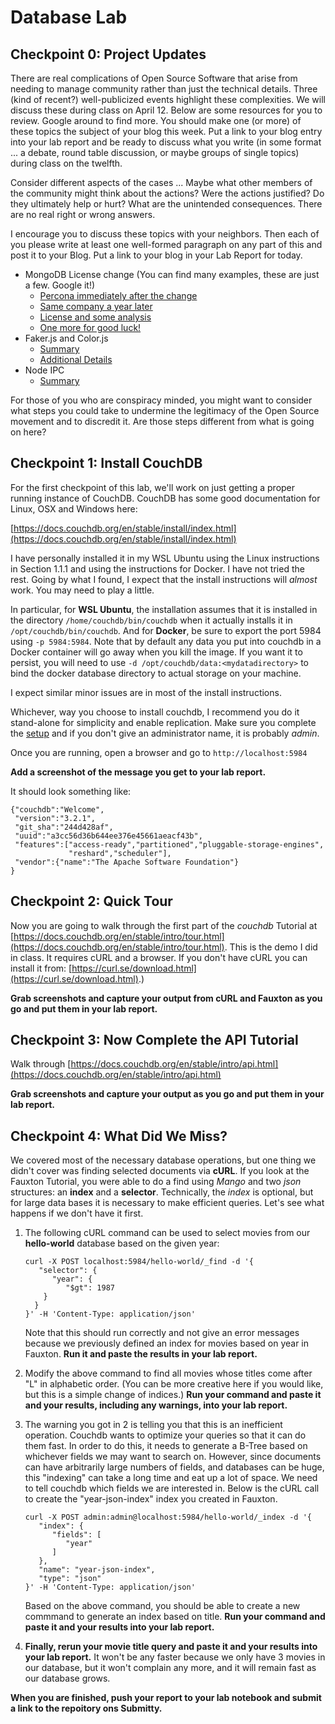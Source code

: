 # Database Lab

## Checkpoint 0: Project Updates

There are real complications of Open Source Software that arise from needing to manage community rather than just the technical details. Three (kind of recent?) well-publicized
events highlight these complexities. We will discuss these during class on April 12. Below are some resources for you to review. Google around to find more. You should make one (or more) of these topics the subject of your blog this week. Put a link to your blog entry into your lab report and be ready to discuss what you write (in some format ... a debate, round table discussion, or maybe groups of single topics) during class on the twelfth.

Consider different aspects of the cases ... Maybe what other members of the community might think about the actions? Were the actions justified? Do they ultimately help or hurt? What are the unintended consequences. There are no real right or wrong answers.

I encourage you to discuss these topics with your neighbors. Then each of you please write at least one well-formed
paragraph on any part of this and post it to your Blog. Put a link to your blog in your Lab Report for today.

- MongoDB License change (You can find many examples, these are just a few. Google it!)
    - [Percona immediately after the change](https://www.percona.com/blog/2018/10/18/percona-statement-on-mongodb-community-server-license-change/#:~:text=MongoDB%2C%20Inc.%20announced%20it%20has%20elected%20to%20change,license%20better%20suited%20for%20the%20age%20of%20Software-as-a-Service.) 
    - [Same company a year later](https://www.percona.com/blog/2020/06/16/why-is-mongodbs-sspl-bad-for-you/)
    - [License and some analysis](https://linuxreviews.org/Server_Side_Public_License)
    - [One more for good luck!](https://www.scylladb.com/2018/10/22/the-dark-side-of-mongodbs-new-license/)
- Faker.js and Color.js
    - [Summary](https://www.theverge.com/2022/1/9/22874949/developer-corrupts-open-source-libraries-projects-affected)
    - [Additional Details](https://snyk.io/blog/open-source-npm-packages-colors-faker/)
- Node IPC
    -  [Summary](https://thehackernews.com/2022/03/popular-npm-package-updated-to-wipe.html)

For those of you who are conspiracy minded, you might want to consider what steps you could take to undermine the legitimacy of the Open Source movement and to discredit it. Are those steps different from what is going on here?

## Checkpoint 1: Install CouchDB

For the first checkpoint of this lab, we'll work on just getting a proper running instance of CouchDB. CouchDB has some good documentation for Linux, OSX and Windows here:  

[https://docs.couchdb.org/en/stable/install/index.html](https://docs.couchdb.org/en/stable/install/index.html)

I have personally installed it in my WSL Ubuntu using the Linux instructions in Section 1.1.1 and using the instructions for Docker. I have not tried the rest. Going by what I found, I expect that the install instructions will *almost* work. You may need to play a little. 

In particular,
for **WSL Ubuntu**, the installation assumes that it is installed in the directory ```/home/couchdb/bin/couchdb``` when it actually installs it in
```/opt/couchdb/bin/couchdb```. And for **Docker**, be sure to export the port 5984 using ```-p 5984:5984```. Note that by default any data you put into couchdb in a Docker container will go away when you kill the image. If you want it to persist, you will need to use ```-d /opt/couchdb/data:<mydatadirectory>``` to bind the docker database directory to actual storage on your machine.

I expect similar minor issues are in most of the install instructions.

Whichever, way you choose to install couchdb, I recommend you do it stand-alone for simplicity and enable replication. Make sure you complete the [setup](https://docs.couchdb.org/en/stable/setup/index.html#setup) and if you don't give an administrator name, it is probably *admin*.

Once you are running, open a browser and go to ```http://localhost:5984```

**Add a screenshot of the message you get to your lab report.**

It should look something like:

```
{"couchdb":"Welcome",
 "version":"3.2.1",
 "git_sha":"244d428af",
 "uuid":"a3cc56d36b644ee376e45661aeacf43b",
 "features":["access-ready","partitioned","pluggable-storage-engines",
             "reshard","scheduler"],
 "vendor":{"name":"The Apache Software Foundation"}
}
```

## Checkpoint 2: Quick Tour

Now you are going to walk through the first part of the *couchdb* Tutorial at [https://docs.couchdb.org/en/stable/intro/tour.html](https://docs.couchdb.org/en/stable/intro/tour.html). This is the demo I did in class. It requires cURL and a browser. If you don't have cURL you can install it from: [https://curl.se/download.html](https://curl.se/download.html).) 

**Grab screenshots and capture your output from cURL and Fauxton as you go and put them in your lab report.**

## Checkpoint 3: Now Complete the API Tutorial

Walk through [https://docs.couchdb.org/en/stable/intro/api.html](https://docs.couchdb.org/en/stable/intro/api.html)

**Grab screenshots and capture your output as you go and put them in your lab report.**

## Checkpoint 4: What Did We Miss?

We covered most of the necessary database operations, but one thing we didn't cover was finding selected documents via **cURL**.  If you look at the Fauxton Tutorial, you were able to do a find using *Mango* and two *json* structures: an **index** and a **selector**. Technically, the *index* is optional, but for large data bases it is necessary to make efficient queries. Let's see what happens if we don't have it first.

1. The following cURL command can be used to select movies from our **hello-world** database based on the given year:

    ```
    curl -X POST localhost:5984/hello-world/_find -d '{
       "selector": {
          "year": {
             "$gt": 1987
        }
      }
    }' -H 'Content-Type: application/json'
    ```
    
    Note that this should run correctly and not give an error messages because we previously defined an index for movies based on year in Fauxton. 
**Run it and paste the results in your lab report.**

2. Modify the above command to find all movies whose titles come after "L" in alphabetic order. (You can be more creative here if you would like, but this is a simple change of indices.) **Run your command and paste it and your results, including any warnings, into your lab report.**
3. The warning you got in 2 is telling you that this is an inefficient operation. Couchdb wants to optimize your queries so that it can do them fast. In order to do this, it needs to generate a B-Tree based on whichever fields we may want to search on. However, since documents can have arbitrarily large numbers of fields, and databases can be huge, this "indexing" can take a long time and eat up a lot of space. We need to tell couchdb which fields we are interested in. Below is the cURL call to create the "year-json-index" index you created in Fauxton.

    ```
    curl -X POST admin:admin@localhost:5984/hello-world/_index -d '{
       "index": {
          "fields": [
             "year"
          ]
       },
       "name": "year-json-index",
       "type": "json"
    }' -H 'Content-Type: application/json'
    ```

    Based on the above command, you should be able to create a new commmand to generate an index based on title. **Run your command and paste it and your results into your lab report.**

4. **Finally, rerun your movie title query and paste it and your results into your lab report.** It won't be any faster because we only have 3 movies in our database, but it won't complain any more, and it will remain fast as our database grows.




<!---

** This is supposed to be commented out. Hopefully, it is with your reader. If not, apologies! I plan to add some of this back, but I need to see how long this takes the class to accomplish the first part before deciding if and how muh of this can come back in.**

We're going to use a sample data set to start off with MongoDB, so let's load that in.

First let's create a fork of the files necessary for this lab: [https://github.com/rcos/mongodb_lab](https://github.com/rcos/mongodb_lab)

After creating your fork, clone it & cd into it

```
>> git clone <url to my fork>
>> cd mongodb_lab
```

Now we're going to load the sample data. The sample data is in the definitions.json file. Open that up quickly and skim through it to see what data we're going to import and how it's structured. Notice that each line is a JSON record that will be inserted into MongoDB.

To import the dataset, we're going to use the tool `mongoimport`
From the mongodb\_lab directory execute the following command:

```
>>> mongoimport --host=127.0.0.1 --db mongo_db_lab --collection definitions --file definitions.json
```

If needed, you can install `mongoimport` using: `sudo apt install mongo-tools`.

You can read about the mongoimport command at: [https://docs.mongodb.org/manual/reference/program/mongoimport/](https://docs.mongodb.org/manual/reference/program/mongoimport/)

**Add a screenshot of your createCollection message (from the *mongod* window) to your lab notebook.**

It should look something like:

```
2019-04-03T16:37:08.580-0400 I NETWORK  [listener] connection accepted from 127.0.0.1:49440 #2 (1 connection now open)
2019-04-03T16:37:08.593-0400 I STORAGE  [conn2] createCollection: mongo_db_lab.definitions with generated UUID: 84db43be-78eb-4a99-9260-55b3746d344d
2019-04-03T16:37:08.649-0400 I NETWORK  [conn2] end connection 127.0.0.1:49440 (0 connections now open)
```

## Checkpoint 3: Basic Queries

Now let's figure out how to interact with the MongoDB database we've created. We're going to use the mongo shell for this (the `mongo` terminal window we have running). Inside the mongo shell, we can write queries with a JavaScript-like syntax.

First, let's connect to the right database. That can be done with the following command:

```
> use mongo_db_lab
```

This sets the variable `db` in our shell, so if we run

```
> db
```
It will show us what database we're connected to. We can then access our definitions collection like so:

```
> db.definitions
```

Now let's execute the following commands and take note of what they do:

```
> db.definitions.find()
> db.definitions.findOne()
> db.definitions.find({word: "Capitaland"}) 
> db.definitions.find({_id: ObjectId("56fe9e22bad6b23cde07b8ce")})
```

Now we're going to insert a new record, update the definition of a word, and submit a pull request.

Come up with your own definition and use:

```
> db.definitions.insert({word: <word here>, definition: <definition here>})
```

You can update a record like so:

```
> db.definitions.update({ query }, { new document })
```
Where query is something like what you provided to `db.definitions.find` and new document is what you want to replace the old one with.

After you are satisfied with your changes, dump the database back to json and (OPTIONAL) **make a pull request.**

Specifically for this lab, {query} should be an existing word in the database and { new document } is a new definition that you want
to make for that word. When you run the update command you overwrite the previous definition with the one you specify.

```
>>> mongoexport --host=127.0.0.1 --db mongo_db_lab --collection definitions --out definitions.json
```

**Your lab report should contain the results of finding both the record you entered, the record you changed, and a `git diff` of your new definitions file.**

## Checkpoint 4: Driving Queries

Now that we've done some basic queries, we're going to do them all again but with the PyMongo Python driver!

First reset _definitions.json_. So long as you haven't committed your changes, this is as simple as entering:

```
>>> git reset --hard
```

- Drop the database (mongo shell) `db.definitions.drop()`
- Run `mongoimport` again

One of the important things about MongoDB is the availability of docs. Use them to perform the following with a python script.  You can start from the code in _checkpoint4.py_ and you can use [https://https://docs.mongodb.com/drivers/pymongo/](https://docs.mongodb.com/drivers/pymongo/) to help you work out the proper commands. The `Tutorial` and the `API Reference` will be of particular use.

- Fetch all records
- Fetch one record
- Fetch a specific record
- Fetch a record by object id
- Insert a new record

All of these (including `pprint`) are covered in the tutorial.

**Include the script and the pprint output in your lab report.**


## Checkpoint 5: Random Word Requester

In this part of the lab, we're going to create a small Python app that runs from the command line to demonstrate that we are all database masters. We should know enough now to build this without hand-holding.

Open the file checkpoint5.py (in the lab repo) and edit it so that:

Calling `python checkpoint5.py` will print out a random word in the database (and it's definition) and also dynamically add to the database a log of the day that the word was printed.

In other words, your schema before-hand looks like:
```
{
  word: "Approach",
  definition: " n. (RPI) The decaying ruins of the old Rensselaer gateway from Troy."
}
```

And after calling the script, it should look something like:

```
{
  { "_id" : ObjectId("56fe9e22bad6b23cde07b8eb"), "definition" : " n. 
  General Personal Aptitude, the rating by which the rest of the world 
  values your existence. Though you'll hear of these, RPI won't give you 
  one; being a technical school, they have to complicate it. See QPA.", 
  "word" : "GPA", "dates" : [ "2019-04-04T02:14:31.460Z" ] }
}
```

And if we called it again:

```
{
  { "_id" : ObjectId("56fe9e22bad6b23cde07b8eb"), "definition" : " n. 
  General Personal Aptitude, the rating by which the rest of the world 
  values your existence. Though you'll hear of these, RPI won't give you 
  one; being a technical school, they have to complicate it. See QPA.", 
  "word" : "GPA", "dates" : ["2019-04-04T02:14:31.460Z", 
  "2019-04-04T02:14:43.701Z" ] }
}
```

**Hint**: Checkout the `datetime` python module and the `datetime.datetime.utcnow()` and `datetime.datetime.isoformat()` commands for the date part and at the 
MongoDB documentation for $push for managing the array of dates in the update.

You will need to include the script in your lab report. Run it until you get a duplicate. Then go and `find` that entry in the mongo database. Include the result of this find in your lab report.

--->

**When you are finished, push your report to your lab notebook and submit a link to the repoitory ons Submitty.**



